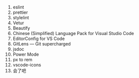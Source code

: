 1.  eslint
2. prettier
3. stylelint
4. Vetur
5.  Beautify
6.  Chinese (Simplified) Language Pack for Visual Studio Code
7.  EditorConfig for VS Code
8.  GitLens — Git supercharged
9.  jsdoc
10.  Power Mode
11.  px to rem
12.  vscode-icons
13.  会了吧

